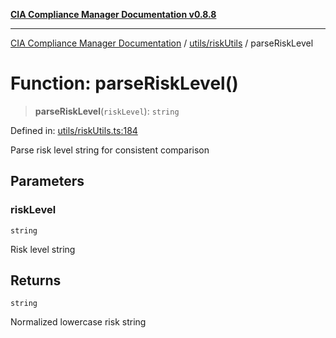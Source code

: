 [**CIA Compliance Manager Documentation v0.8.8**](../../../README.md)

***

[CIA Compliance Manager Documentation](../../../modules.md) / [utils/riskUtils](../README.md) / parseRiskLevel

# Function: parseRiskLevel()

> **parseRiskLevel**(`riskLevel`): `string`

Defined in: [utils/riskUtils.ts:184](https://github.com/Hack23/cia-compliance-manager/blob/283c1f3ddf6c7084b20c21176cda3bc5166ffcb9/src/utils/riskUtils.ts#L184)

Parse risk level string for consistent comparison

## Parameters

### riskLevel

`string`

Risk level string

## Returns

`string`

Normalized lowercase risk string
